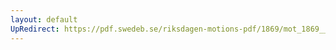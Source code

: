 ```yaml
---
layout: default
UpRedirect: https://pdf.swedeb.se/riksdagen-motions-pdf/1869/mot_1869__ak__00326.pdf
---
```

